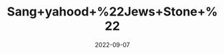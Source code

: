 ---
title: 'Sang+yahood+%22Jews+Stone+%22'
date: '2022-09-07' 
metatag: '' 
inventory: '0' 
draft: false 
# meta description 
shortDescripton: ''
description: 'Stone'
longdescription: ''
featured: True
# product Price
price: '50.0'
# Product Short Description
shortDescription: ''
productID: '9B1997EA-ED23-ED11-9968-005056B3A416'
type: 'products'
category: 'Stone' 
thumnailproduct: 'https://aminsaddiquidawakhana.eralive.net/images/products/9B1997EA-ED23-ED11-9968-005056B3A4161.png' 
images:
  - image: 'images/products/9B1997EA-ED23-ED11-9968-005056B3A4161.png'  
Variants:
---